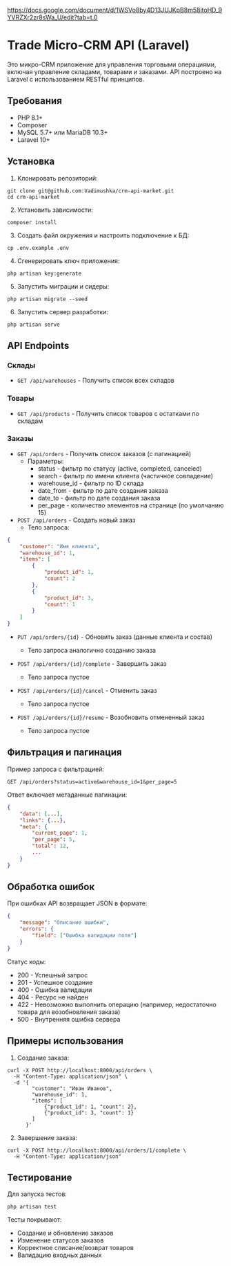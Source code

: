 https://docs.google.com/document/d/1WSVo8by4D13JUJKpB8m58itoHD_9YVRZXr2zr8sWa_U/edit?tab=t.0

# Trade Micro-CRM API (Laravel)

Это микро-CRM приложение для управления торговыми операциями, включая управление складами, товарами и заказами. API построено на Laravel с использованием RESTful принципов.

## Требования

* PHP 8.1+ 
* Composer 
* MySQL 5.7+ или MariaDB 10.3+ 
* Laravel 10+

## Установка

1. Клонировать репозиторий:
```shell
git clone git@github.com:Vadimushka/crm-api-market.git
cd crm-api-market
```
2. Установить зависимости:
```shell
composer install
```
3. Создать файл окружения и настроить подключение к БД:
```shell
cp .env.example .env
```
4. Сгенерировать ключ приложения:
```shell
php artisan key:generate
```
5. Запустить миграции и сидеры:
```shell
php artisan migrate --seed
```
6. Запустить сервер разработки:
```shell
php artisan serve
```

## API Endpoints

### Склады
* `GET /api/warehouses` - Получить список всех складов

### Товары
* `GET /api/products` - Получить список товаров с остатками по складам

### Заказы
* `GET /api/orders` - Получить список заказов (с пагинацией)
  * Параметры:
    * status - фильтр по статусу (active, completed, canceled)
    * search - фильтр по имени клиента (частичное совпадение)
    * warehouse_id - фильтр по ID склада 
    * date_from - фильтр по дате создания заказа 
    * date_to - фильтр по дате создания заказа 
    * per_page - количество элементов на странице (по умолчанию 15)
* `POST /api/orders` - Создать новый заказ
  * Тело запроса:
```json
{
    "customer": "Имя клиента",
    "warehouse_id": 1,
    "items": [
        {
            "product_id": 1,
            "count": 2
        },
        {
            "product_id": 3,
            "count": 1
        }
    ]
}
```
   
* `PUT /api/orders/{id}` - Обновить заказ (данные клиента и состав)
  * Тело запроса аналогично созданию заказа

* `POST /api/orders/{id}/complete` - Завершить заказ
  * Тело запроса пустое

* `POST /api/orders/{id}/cancel` - Отменить заказ
  * Тело запроса пустое

* `POST /api/orders/{id}/resume` - Возобновить отмененный заказ
  * Тело запроса пустое

## Фильтрация и пагинация

Пример запроса с фильтрацией:

```text
GET /api/orders?status=active&warehouse_id=1&per_page=5
```

Ответ включает метаданные пагинации:

```json
{
    "data": [...],
    "links": {...},
    "meta": {
        "current_page": 1,
        "per_page": 5,
        "total": 12,
        ...
    }
}
```

## Обработка ошибок

При ошибках API возвращает JSON в формате:

```json
{
    "message": "Описание ошибки",
    "errors": {
        "field": ["Ошибка валидации поля"]
    }
}
```

Статус коды:
* 200 - Успешный запрос 
* 201 - Успешное создание 
* 400 - Ошибка валидации 
* 404 - Ресурс не найден 
* 422 - Невозможно выполнить операцию (например, недостаточно товара для возобновления заказа)
* 500 - Внутренняя ошибка сервера

## Примеры использования

1. Создание заказа:
```shell
curl -X POST http://localhost:8000/api/orders \
  -H "Content-Type: application/json" \
  -d '{
        "customer": "Иван Иванов",
        "warehouse_id": 1,
        "items": [
            {"product_id": 1, "count": 2},
            {"product_id": 3, "count": 1}
        ]
      }'
```
2. Завершение заказа:
```shell
curl -X POST http://localhost:8000/api/orders/1/complete \
  -H "Content-Type: application/json"
```

## Тестирование

Для запуска тестов:

```shell
php artisan test
```

Тесты покрывают:

* Создание и обновление заказов 
* Изменение статусов заказов 
* Корректное списание/возврат товаров 
* Валидацию входных данных

